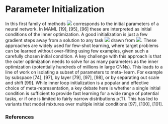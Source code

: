 # Parameter Initialization 

In this first family of methods <img src="https://render.githubusercontent.com/render/math?math=\omega"> corresponds to the initial parameters of a neural network. In MAML [19], [95], [96] these are interpreted as initial conditions of the inner optimization. A good initialization is just a few gradient steps away from a solution to any task <img src="https://render.githubusercontent.com/render/math?math=\mathcal{T}"> drawn from <img src="https://render.githubusercontent.com/render/math?math=p(\mathcal{T})">. These approaches are widely used for few-shot learning, where target problems can be learned without over-fitting using few examples, given such a carefully chosen initial condition. A key challenge with this approach is that the outer optimization needs to solve for as many parameters as the inner optimization (potentially hundreds of millions in large CNNs). This leads to a line of work on isolating a subset of parameters to meta- learn. For example by subspace [74], [97], by layer [79], [97], [98], or by separating out scale and shift [99]. While inner loop initialization is a popular and effective choice of meta-representation, a key debate here is whether a single initial condition is sufficient to provide fast learning for a wide range of potential tasks, or if one is limited to fairly narrow distributions p(T). This has led to variants that model mixtures over multiple initial conditions [97], [100], [101].

### References
